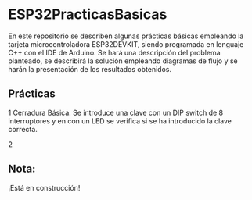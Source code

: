 # ESP32PracticasBasicas 
En este repositorio se describen algunas prácticas básicas empleando la tarjeta microcontroladora ESP32DEVKIT, siendo programada en lenguaje C++ con el IDE de Arduino. 
Se hará una descripción del problema planteado, se describirá la solución empleando diagramas de flujo y se harán la presentación de los resultados obtenidos.

## Prácticas

1 Cerradura Básica. Se introduce una clave con un DIP switch de 8 interruptores y en con un LED se verifica si se ha introducido la clave correcta.

2


## Nota:

¡Está en construcción!
